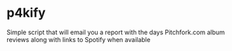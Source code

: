 # p4kify
Simple script that will email you a report with the days Pitchfork.com album reviews along with links to Spotify when available
